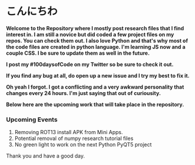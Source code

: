 
# こんにちわ
<h4>
  
Welcome to the Repository where I mostly post research files that I find interest in. I am still a novice but did coded a few project files on my repos. You can check them out. I also love Python and that's why most of the code files are created in python language. 
I'm learning JS now and a couple CSS. I be sure to update them as well in the future. 
  
I post my #100daysofCode on my Twitter so be sure to check it out. 

If you find any bug at all, do open up a new issue and I try my best to fix it.


Oh yeah I forgot. I got a conflicting and a very awkward personality that changes every 24 hours. I'm just saying that out of curiousity. 

  
Below here are the upcoming work that will take place in the repository. 
<h3>Upcoming Events</h3>
<p>  


1. Removing ROT13 install APK from Mini Apps.
2. Potential removal of numpy research tutorial files
3. No green light to work on the next Python PyQT5 project


Thank you and have a good day. 
</p>

</h4>

